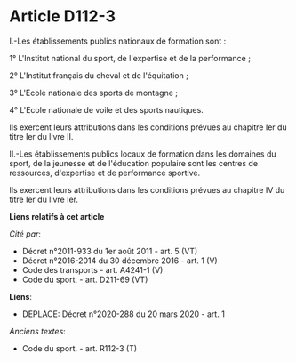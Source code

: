 # Article D112-3

I.-Les établissements publics nationaux de formation sont : 

1° L'Institut national du sport, de l'expertise et de la performance ; 

2° L'Institut français du cheval et de l'équitation ; 

3° L'Ecole nationale des sports de montagne ; 

4° L'Ecole nationale de voile et des sports nautiques. 

Ils exercent leurs attributions dans les conditions prévues au chapitre Ier du titre Ier du livre II. 

II.-Les établissements publics locaux de formation dans les domaines du sport, de la jeunesse et de l'éducation populaire
sont les centres de ressources, d'expertise et de performance sportive. 

Ils exercent leurs attributions dans les conditions prévues au chapitre IV du titre Ier du livre Ier.

**Liens relatifs à cet article**

_Cité par_:

  - Décret n°2011-933 du 1er août 2011 - art. 5 (VT)
  - Décret n°2016-2014 du 30 décembre 2016 - art. 1 (V)
  - Code des transports - art. A4241-1 (V)
  - Code du sport. - art. D211-69 (VT)

**Liens**:

  - DEPLACE: Décret n°2020-288 du 20 mars 2020 - art. 1

_Anciens textes_:

  - Code du sport. - art. R112-3 (T)
